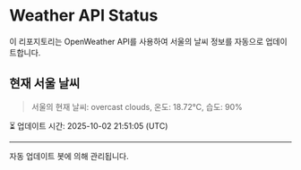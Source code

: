 
# Weather API Status

이 리포지토리는 OpenWeather API를 사용하여 서울의 날씨 정보를 자동으로 업데이트합니다.

## 현재 서울 날씨
> 서울의 현재 날씨: overcast clouds, 온도: 18.72°C, 습도: 90%

⏳ 업데이트 시간: 2025-10-02 21:51:05 (UTC)

---
자동 업데이트 봇에 의해 관리됩니다.
